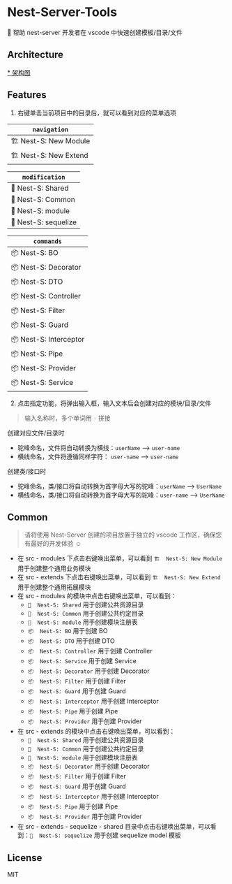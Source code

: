 # Nest-Server-Tools

🦁 帮助 nest-server 开发者在 vscode 中快速创建模板/目录/文件

## Architecture

[* 架构图](https://github.com/sophons-space/nest-server/blob/master/public/doc/architecture.md#%E6%9E%B6%E6%9E%84%E5%9B%BE)

## Features

1. 右键单击当前项目中的目录后，就可以看到对应的菜单选项

| `navigation` |
| --------------------------------|
| 🏗  Nest-S: New Module              |
| 🏗  Nest-S: New Extend              |

| `modification` |
| ------------------------------- |
| 📁  Nest-S: Shared                  |
| 📁  Nest-S: Common                  |
| 📄  Nest-S: module                  |
| 📄  Nest-S: sequelize               |

| `commands` |
| --------------------------------|
| 📦  Nest-S: BO                      |
| 📦  Nest-S: Decorator               |
| 📦  Nest-S: DTO                     |
| 📦  Nest-S: Controller              |
| 📦  Nest-S: Filter                  |
| 📦  Nest-S: Guard                   |
| 📦  Nest-S: Interceptor             |
| 📦  Nest-S: Pipe                    |
| 📦  Nest-S: Provider                |
| 📦  Nest-S: Service                 |

2. 点击指定功能，将弹出输入框，输入文本后会创建对应的模块/目录/文件

> 输入名称时，多个单词用 `-` 拼接

创建对应文件/目录时

- 驼峰命名，文件将自动转换为横线：`userName` --> `user-name`
- 横线命名，文件将遵循同样字符： `user-name` --> `user-name`

创建类/接口时

- 驼峰命名，类/接口将自动转换为首字母大写的驼峰：`userName` --> `UserName`
- 横线命名，类/接口将自动转换为首字母大写的驼峰：`user-name` --> `UserName`

## Common

> 请将使用 Nest-Server 创建的项目放置于独立的 vscode 工作区，确保您有最好的开发体验 ☺️

- 在 src - modules 下点击右键唤出菜单，可以看到 `🏗  Nest-S: New Module` 用于创建整个通用业务模块
- 在 src - extends 下点击右键唤出菜单，可以看到 `🏗  Nest-S: New Extend` 用于创建整个通用拓展模块
- 在 src - modules 的模块中点击右键唤出菜单，可以看到：
  - `📁  Nest-S: Shared` 用于创建公共资源目录
  - `📁  Nest-S: Common` 用于创建公共约定目录
  - `📄  Nest-S: module` 用于创建模块注册表
  - `📦  Nest-S: BO`     用于创建 BO
  - `📦  Nest-S: DTO`    用于创建 DTO
  - `📦  Nest-S: Controller` 用于创建 Controller
  - `📦  Nest-S: Service` 用于创建 Service 
  - `📦  Nest-S: Decorator` 用于创建 Decorator
  - `📦  Nest-S: Filter` 用于创建 Filter
  - `📦  Nest-S: Guard` 用于创建 Guard
  - `📦  Nest-S: Interceptor` 用于创建 Interceptor
  - `📦  Nest-S: Pipe` 用于创建 Pipe    
  - `📦  Nest-S: Provider` 用于创建 Provider
- 在 src - extends 的模块中点击右键唤出菜单，可以看到：
  - `📁  Nest-S: Shared` 用于创建公共资源目录
  - `📁  Nest-S: Common` 用于创建公共约定目录
  - `📄  Nest-S: module` 用于创建模块注册表
  - `📦  Nest-S: Decorator` 用于创建 Decorator
  - `📦  Nest-S: Filter` 用于创建 Filter
  - `📦  Nest-S: Guard` 用于创建 Guard
  - `📦  Nest-S: Interceptor` 用于创建 Interceptor
  - `📦  Nest-S: Pipe` 用于创建 Pipe    
  - `📦  Nest-S: Provider` 用于创建 Provider
- 在 src - extends - sequelize - shared 目录中点击右键唤出菜单，可以看到：`📄  Nest-S: sequelize` 用于创建 sequelize model 模板

## License

MIT